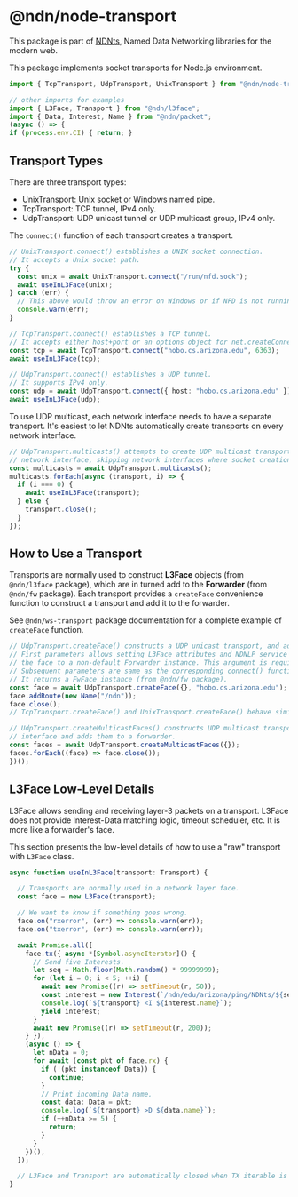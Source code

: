 # @ndn/node-transport

This package is part of [NDNts](https://yoursunny.com/p/NDNts/), Named Data Networking libraries for the modern web.

This package implements socket transports for Node.js environment.

```ts
import { TcpTransport, UdpTransport, UnixTransport } from "@ndn/node-transport";

// other imports for examples
import { L3Face, Transport } from "@ndn/l3face";
import { Data, Interest, Name } from "@ndn/packet";
(async () => {
if (process.env.CI) { return; }
```

## Transport Types

There are three transport types:

* UnixTransport: Unix socket or Windows named pipe.
* TcpTransport: TCP tunnel, IPv4 only.
* UdpTransport: UDP unicast tunnel or UDP multicast group, IPv4 only.

The `connect()` function of each transport creates a transport.

```ts
// UnixTransport.connect() establishes a UNIX socket connection.
// It accepts a Unix socket path.
try {
  const unix = await UnixTransport.connect("/run/nfd.sock");
  await useInL3Face(unix);
} catch (err) {
  // This above would throw an error on Windows or if NFD is not running.
  console.warn(err);
}

// TcpTransport.connect() establishes a TCP tunnel.
// It accepts either host+port or an options object for net.createConnection().
const tcp = await TcpTransport.connect("hobo.cs.arizona.edu", 6363);
await useInL3Face(tcp);

// UdpTransport.connect() establishes a UDP tunnel.
// It supports IPv4 only.
const udp = await UdpTransport.connect({ host: "hobo.cs.arizona.edu" });
await useInL3Face(udp);
```

To use UDP multicast, each network interface needs to have a separate transport.
It's easiest to let NDNts automatically create transports on every network interface.

```ts
// UdpTransport.multicasts() attempts to create UDP multicast transports on every
// network interface, skipping network interfaces where socket creation fails.
const multicasts = await UdpTransport.multicasts();
multicasts.forEach(async (transport, i) => {
  if (i === 0) {
    await useInL3Face(transport);
  } else {
    transport.close();
  }
});
```

## How to Use a Transport

Transports are normally used to construct **L3Face** objects (from `@ndn/l3face` package), which are in turned add to the **Forwarder** (from `@ndn/fw` package).
Each transport provides a `createFace` convenience function to construct a transport and add it to the forwarder.

See `@ndn/ws-transport` package documentation for a complete example of `createFace` function.

```ts
// UdpTransport.createFace() constructs a UDP unicast transport, and adds it to a forwarder.
// First parameters allows setting L3Face attributes and NDNLP service options, or attaching
// the face to a non-default Forwarder instance. This argument is required.
// Subsequent parameters are same as the corresponding connect() function.
// It returns a FwFace instance (from @ndn/fw package).
const face = await UdpTransport.createFace({}, "hobo.cs.arizona.edu");
face.addRoute(new Name("/ndn"));
face.close();
// TcpTransport.createFace() and UnixTransport.createFace() behave similarly.

// UdpTransport.createMulticastFaces() constructs UDP multicast transports on every network
// interface and adds them to a forwarder.
const faces = await UdpTransport.createMulticastFaces({});
faces.forEach((face) => face.close());
})();
```

## L3Face Low-Level Details

L3Face allows sending and receiving layer-3 packets on a transport.
L3Face does not provide Interest-Data matching logic, timeout scheduler, etc.
It is more like a forwarder's face.

This section presents the low-level details of how to use a "raw" transport with `L3Face` class.

```ts
async function useInL3Face(transport: Transport) {

  // Transports are normally used in a network layer face.
  const face = new L3Face(transport);

  // We want to know if something goes wrong.
  face.on("rxerror", (err) => console.warn(err));
  face.on("txerror", (err) => console.warn(err));

  await Promise.all([
    face.tx({ async *[Symbol.asyncIterator]() {
      // Send five Interests.
      let seq = Math.floor(Math.random() * 99999999);
      for (let i = 0; i < 5; ++i) {
        await new Promise((r) => setTimeout(r, 50));
        const interest = new Interest(`/ndn/edu/arizona/ping/NDNts/${seq++}`);
        console.log(`${transport} <I ${interest.name}`);
        yield interest;
      }
      await new Promise((r) => setTimeout(r, 200));
    } }),
    (async () => {
      let nData = 0;
      for await (const pkt of face.rx) {
        if (!(pkt instanceof Data)) {
          continue;
        }
        // Print incoming Data name.
        const data: Data = pkt;
        console.log(`${transport} >D ${data.name}`);
        if (++nData >= 5) {
          return;
        }
      }
    })(),
  ]);

  // L3Face and Transport are automatically closed when TX iterable is exhausted.
}
```
